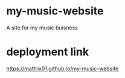 # my-music-website

A site for my music buisness

# deployment link

https://mattrix01.github.io/my-music-website
